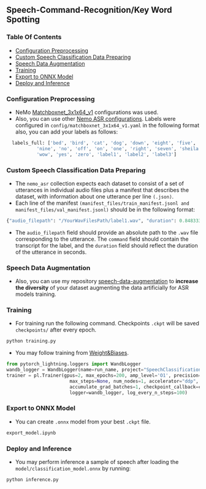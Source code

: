 ## Speech-Command-Recognition/Key Word Spotting

### Table Of Contents
- [Configuration Preprocessing](#Configuration-Preprocessing)
- [Custom Speech Classification Data Preparing](#Custom-Speech-Classification-Data-Preparing)
- [Speech Data Augmentation](#Speech-Data-Augmentation)
- [Training](#Training)
- [Export to ONNX Model](#Export-to-ONNX-Model)
- [Deploy and Inference](#Deploy-and-Inference)

### Configuration Preprocessing
- NeMo [Matchboxnet_3x1x64_v1](https://github.com/NVIDIA/NeMo/tree/main/examples/asr/conf/matchboxnet) configurations was used.
- Also, you can use other [Nemo ASR configurations](https://github.com/NVIDIA/NeMo/tree/main/examples/asr/conf).
Labels were configured in `config/matchboxnet_3x1x64_v1.yaml` in the following format also, you can add your labels as follows:

```python
  labels_full: ['bed', 'bird', 'cat', 'dog', 'down', 'eight', 'five', 'four', 'go', 'happy', 'house', 'left', 'marvin',
           'nine', 'no', 'off', 'on', 'one', 'right', 'seven', 'sheila', 'six', 'stop', 'three', 'tree', 'two', 'up',
           'wow', 'yes', 'zero', 'label1', 'label2', 'label3']
```

### Custom Speech Classification Data Preparing
- The `nemo_asr` collection expects each dataset to consist of a set of utterances in individual audio files plus a manifest that describes the dataset, with information about one utterance per line `(.json)`.
- Each line of the manifest `(manifest_files/train_manifest.jsonl and manifest_files/val_manifest.jsonl)` should be in the following format:
```python
{"audio_filepath": "/YourWavFilesPath/label1.wav", "duration": 0.8483333333333334, "command": "label1"}
```
- The `audio_filepath` field should provide an absolute path to the `.wav` file corresponding to the utterance. The `command` field should contain the transcript for the label, and the `duration` field should reflect the duration of the utterance in seconds.

### Speech Data Augmentation
- Also, you can use my repository [
speech-data-augmentation](https://github.com/Rumeysakeskin/speech-data-augmentation) to **increase the diversity** of your dataset augmenting the data artificially for ASR models training.

### Training
- For training run the following command. Checkpoints `.ckpt` will be saved `checkpoints/` after every epoch.
```python
python training.py
```
- You may follow training from [Weight&Biases](https://wandb.ai/site).
```python
from pytorch_lightning.loggers import WandbLogger
wandb_logger = WandbLogger(name=run_name, project="SpeechClassification")
trainer = pl.Trainer(gpus=2, max_epochs=200, amp_level='O1', precision=16,
                       max_steps=None, num_nodes=1, accelerator="ddp",
                       accumulate_grad_batches=1, checkpoint_callback=checkpoint_callback, val_check_interval=1.0,
                       logger=wandb_logger, log_every_n_steps=100)
```
### Export to ONNX Model
- You can create `.onnx` model from your best `.ckpt` file. 
```python
export_model.ipynb
```
### Deploy and Inference
- You may perform inference a sample of speech after loading the `model/classification_model.onnx` by running:
```python
python inference.py
```
